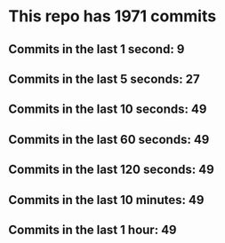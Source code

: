 # This repo has 1971 commits

## Commits in the last 1 second: 9
## Commits in the last 5 seconds: 27
## Commits in the last 10 seconds: 49
## Commits in the last 60 seconds: 49
## Commits in the last 120 seconds: 49
## Commits in the last 10 minutes: 49
## Commits in the last 1 hour: 49
